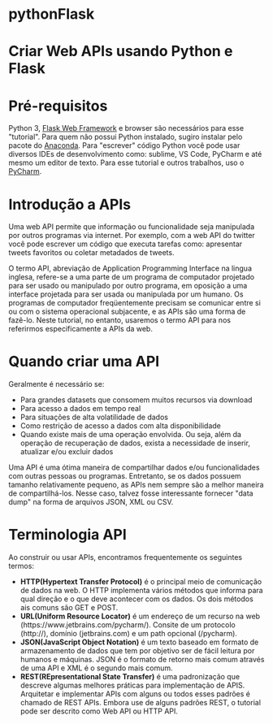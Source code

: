 # pythonFlask

Criar Web APIs usando Python e Flask
====================================

<h1>Pré-requisitos</h1>
Python 3, <a href="https://flask.palletsprojects.com/en/1.1.x/">Flask Web Framework</a> e browser são necessários para esse "tutorial". Para quem não possui Python instalado, sugiro instalar pelo pacote do <a href="https://www.anaconda.com/">Anaconda</a>. Para "escrever" código Python você pode usar diversos IDEs de desenvolvimento como: sublime, VS Code, PyCharm e até mesmo um editor de texto. Para esse tutorial e outros trabalhos, uso o <a href="https://www.jetbrains.com/pycharm/">PyCharm</a>.

<h1>Introdução a APIs</h1>
Uma web API permite que informação ou funcionalidade seja manipulada por outros programas via internet. Por exemplo, com a web API do twitter você pode escrever um código que executa tarefas como: apresentar tweets favoritos ou coletar metadados de tweets.

O termo API, abreviação de Application Programming Interface na lingua inglesa, refere-se a uma parte de um programa de computador projetado para ser usado ou manipulado por outro programa, em oposição a uma interface projetada para ser usada ou manipulada por um humano. Os programas de computador freqüentemente precisam se comunicar entre si ou com o sistema operacional subjacente, e as APIs são uma forma de fazê-lo. Neste tutorial, no entanto, usaremos o termo API para nos referirmos especificamente a APIs da web.

<h1>Quando criar uma API</h1>
Geralmente é necessário se:

<ul>
  <li>Para grandes datasets que consomem muitos recursos via download</li>
  <li>Para acesso a dados em tempo real</li>
  <li>Para situações de alta volatilidade de dados</li>
  <li>Como restrição de acesso a dados com alta disponibilidade</li>
  <li>Quando existe mais de uma operação envolvida. Ou seja, além da operação de recuperação de dados, exista a necessidade de inserir, atualizar e/ou excluir dados</li>
</ul>

Uma API é uma ótima maneira de compartilhar dados e/ou funcionalidades com outras pessoas ou programas. Entretanto, se os dados possuem tamanho relativamente pequeno, as APIs nem sempre são a melhor maneira de compartilhá-los. Nesse caso, talvez fosse interessante fornecer "data dump" na forma de arquivos JSON, XML ou CSV.  

<h1>Terminologia API</h1>
Ao construir ou usar APIs, encontramos frequentemente os seguintes termos:

<ul>
  <li><b>HTTP(Hypertext Transfer Protocol)</b> é o principal meio de comunicação de dados na web. O HTTP implementa vários métodos que informa para qual direção e o que deve acontecer com os dados. Os dois métodos ais comuns são GET e POST.</li>
  <li><b>URL(Uniform Resource Locator)</b> é um endereço de um recurso na web (https://www.jetbrains.com/pycharm/). Consite de um protocolo (http://), domínio (jetbrains.com) e um path opcional (/pycharm). </li>
  <li><b>JSON(JavaScript Object Notation)</b> é um texto baseado em formato de armazenamento de dados que tem por objetivo ser de fácil leitura por humanos e máquinas. JSON é o formato de retorno mais comum através de uma API e XML é o segundo mais comum.</li>
  <li><b>REST(REpresentational State Transfer)</b> é uma padronização que descreve algumas melhores práticas para implementação de APIS. Arquitetar e implementar APIs com alguns ou todos esses padrões é chamado de REST APIs. Embora use de alguns padrões REST, o tutorial pode ser descrito como Web API ou HTTP API.  </li>
</ul>



